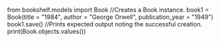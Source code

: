 from bookshelf.models import Book
//Creates a Book instance.
book1 = Book(title = "1984", author = "George Orwell", publication_year = "1949")
book1.save()
//Prints expected output noting the successful creation.
print(Book.objects.values())